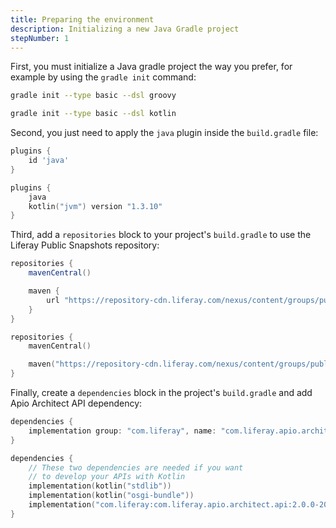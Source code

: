 ```yaml
---
title: Preparing the environment
description: Initializing a new Java Gradle project
stepNumber: 1
---
```


First, you must initialize a Java gradle project the way you prefer, for example by using the `gradle init` command:

```bash groovy
gradle init --type basic --dsl groovy
```

```bash kotlin
gradle init --type basic --dsl kotlin
```

Second, you just need to apply the `java` plugin inside the `build.gradle` file:

```groovy
plugins {
    id 'java'
}
```

```kotlin
plugins {
    java
    kotlin("jvm") version "1.3.10"
}
```

Third, add a `repositories` block to your project's `build.gradle` to use the Liferay Public Snapshots repository:

```groovy
repositories {
    mavenCentral()

    maven {
        url "https://repository-cdn.liferay.com/nexus/content/groups/public"
    }
}
```

```kotlin
repositories {
    mavenCentral()

    maven("https://repository-cdn.liferay.com/nexus/content/groups/public")
}
```

Finally, create a `dependencies` block in the project's `build.gradle` and add Apio Architect API dependency:

```groovy
dependencies {
    implementation group: "com.liferay", name: "com.liferay.apio.architect.api", version: "2.0.0-20181212.154022-16"
}
```

```kotlin
dependencies {
    // These two dependencies are needed if you want
    // to develop your APIs with Kotlin
    implementation(kotlin("stdlib"))
    implementation(kotlin("osgi-bundle"))
    implementation("com.liferay:com.liferay.apio.architect.api:2.0.0-20181212.154022-16")
}
```